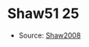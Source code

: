 <a name="material" />

# Shaw51 25
<script type="application/ld+json">
  {
    "@context": "https://schema.org/",
    "@type": "ChemicalSubstance",
    "http://purl.org/dc/terms/conformsTo":
      {
        "@type": "CreativeWork",
        "@id": "https://bioschemas.org/profiles/ChemicalSubstance/0.4-RELEASE/"
      },
    "@id": "https://egonw.github.io/nanowiki/nanowiki55.html#material",
    "name": "Shaw51 25",
    "sameAs": "http://127.0.0.1/mediawiki/index.php/Special:URIResolver/Shaw51_25"
  }
</script>


* Source: [Shaw2008](Shaw2008.md)
